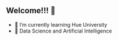 ## Welcome!!! 👋

- 🌱 I’m currently learning Hue University
- 👯 Data Science and Artificial Intelligence

